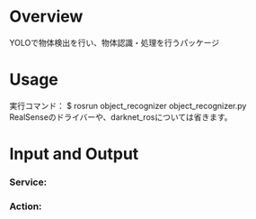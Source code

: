 # Overview  
YOLOで物体検出を行い、物体認識・処理を行うパッケージ  

# Usage  
実行コマンド：
    $ rosrun object_recognizer object_recognizer.py  
RealSenseのドライバーや、darknet_rosについては省きます。  

# Input and Output  
### Service:  


### Action:  

